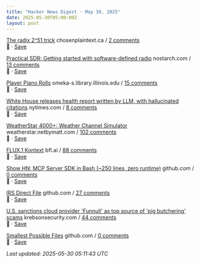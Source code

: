 ```yaml
---
title: "Hacker News Digest · May 30, 2025"
date: 2025-05-30T05:00:00Z
layout: post
---
```


[The radix 2^51 trick](https://www.chosenplaintext.ca/articles/radix-2-51-trick.html)  chosenplaintext.ca / [2 comments](https://news.ycombinator.com/item?id=44132673)  
🔗 · [Save](https://bookmark.syazarilasyraf.com/bookmarks/new?url=https%3A%2F%2Fwww.chosenplaintext.ca%2Farticles%2Fradix-2-51-trick.html&title=The%20radix%202%5E51%20trick)

[Practical SDR: Getting started with software-defined radio](https://nostarch.com/practical-sdr)  nostarch.com / [13 comments](https://news.ycombinator.com/item?id=44131984)  
🔗 · [Save](https://bookmark.syazarilasyraf.com/bookmarks/new?url=https%3A%2F%2Fnostarch.com%2Fpractical-sdr&title=Practical%20SDR%3A%20Getting%20started%20with%20software-defined%20radio)

[Player Piano Rolls](https://omeka-s.library.illinois.edu/s/MPAL/page/player-piano-rolls-landing)  omeka-s.library.illinois.edu / [15 comments](https://news.ycombinator.com/item?id=44132404)  
🔗 · [Save](https://bookmark.syazarilasyraf.com/bookmarks/new?url=https%3A%2F%2Fomeka-s.library.illinois.edu%2Fs%2FMPAL%2Fpage%2Fplayer-piano-rolls-landing&title=Player%20Piano%20Rolls)

[White House releases health report written by LLM, with hallucinated citations](https://www.nytimes.com/2025/05/29/well/maha-report-citations.html)  nytimes.com / [8 comments](https://news.ycombinator.com/item?id=44132873)  
🔗 · [Save](https://bookmark.syazarilasyraf.com/bookmarks/new?url=https%3A%2F%2Fwww.nytimes.com%2F2025%2F05%2F29%2Fwell%2Fmaha-report-citations.html&title=White%20House%20releases%20health%20report%20written%20by%20LLM%2C%20with%20hallucinated%20citations)

[WeatherStar 4000+: Weather Channel Simulator](https://weatherstar.netbymatt.com/)  weatherstar.netbymatt.com / [102 comments](https://news.ycombinator.com/item?id=44127109)  
🔗 · [Save](https://bookmark.syazarilasyraf.com/bookmarks/new?url=https%3A%2F%2Fweatherstar.netbymatt.com%2F&title=WeatherStar%204000%2B%3A%20Weather%20Channel%20Simulator)

[FLUX.1 Kontext](https://bfl.ai/models/flux-kontext)  bfl.ai / [88 comments](https://news.ycombinator.com/item?id=44128322)  
🔗 · [Save](https://bookmark.syazarilasyraf.com/bookmarks/new?url=https%3A%2F%2Fbfl.ai%2Fmodels%2Fflux-kontext&title=FLUX.1%20Kontext)

[Show HN: MCP Server SDK in Bash (~250 lines, zero runtime)](https://github.com/muthuishere/mcp-server-bash-sdk)  github.com / [0 comments](https://news.ycombinator.com/item?id=44132823)  
🔗 · [Save](https://bookmark.syazarilasyraf.com/bookmarks/new?url=https%3A%2F%2Fgithub.com%2Fmuthuishere%2Fmcp-server-bash-sdk&title=Show%20HN%3A%20MCP%20Server%20SDK%20in%20Bash%20%28~250%20lines%2C%20zero%20runtime%29)

[IRS Direct File](https://github.com/IRS-Public/direct-file)  github.com / [27 comments](https://news.ycombinator.com/item?id=44131901)  
🔗 · [Save](https://bookmark.syazarilasyraf.com/bookmarks/new?url=https%3A%2F%2Fgithub.com%2FIRS-Public%2Fdirect-file&title=IRS%20Direct%20File)

[U.S. sanctions cloud provider 'Funnull' as top source of 'pig butchering' scams](https://krebsonsecurity.com/2025/05/u-s-sanctions-cloud-provider-funnull-as-top-source-of-pig-butchering-scams/)  krebsonsecurity.com / [44 comments](https://news.ycombinator.com/item?id=44132075)  
🔗 · [Save](https://bookmark.syazarilasyraf.com/bookmarks/new?url=https%3A%2F%2Fkrebsonsecurity.com%2F2025%2F05%2Fu-s-sanctions-cloud-provider-funnull-as-top-source-of-pig-butchering-scams%2F&title=U.S.%20sanctions%20cloud%20provider%20%27Funnull%27%20as%20top%20source%20of%20%27pig%20butchering%27%20scams)

[Smallest Possible Files](https://github.com/mathiasbynens/small)  github.com / [0 comments](https://news.ycombinator.com/item?id=44106048)  
🔗 · [Save](https://bookmark.syazarilasyraf.com/bookmarks/new?url=https%3A%2F%2Fgithub.com%2Fmathiasbynens%2Fsmall&title=Smallest%20Possible%20Files)


_Last updated: 2025-05-30 05:11:43 UTC_
